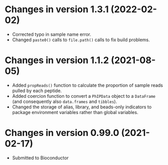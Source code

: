 # Changes in version 1.3.1 (2022-02-02)

* Corrected typo in sample name error. 
* Changed `paste0()` calls to `file.path()` calls to fix build problems.

# Changes in version 1.1.2 (2021-08-05)

* Added `propReads()` function to calculate the proportion of sample reads 
pulled by each peptide. 
* Added coercion function to convert a `PhIPData` object to a `DataFrame` (and
consequently also `data.frames` and `tibbles`). 
* Changed the storage of alias, library, and beads-only indicators to package
environment variables rather than global variables. 

# Changes in version 0.99.0 (2021-02-17)

* Submitted to Bioconductor
